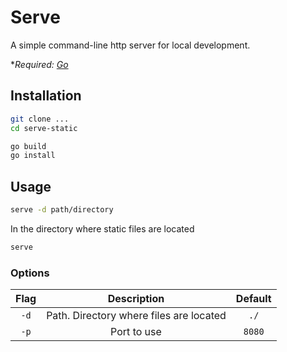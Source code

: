 # Serve

A simple command-line http server for local development.

\*_Required: [Go](https://go.dev/)_

## Installation

```bash
git clone ...
cd serve-static

go build
go install
```

## Usage

```bash
serve -d path/directory
```

In the directory where static files are located

```bash
serve
```

### Options

| Flag |               Description               | Default |
| :--: | :-------------------------------------: | :-----: |
| `-d` | Path. Directory where files are located |  `./`   |
| `-p` |               Port to use               | `8080`  |
